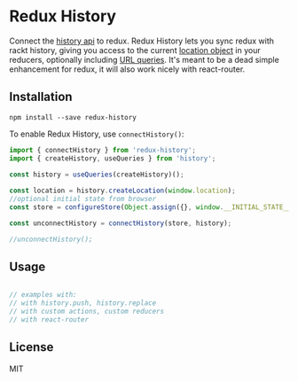 Redux History
=============

Connect the [history api](https://github.com/rackt/history) to redux.  Redux History lets you sync redux with rackt history, giving you access to the current [location object](https://github.com/rackt/history/blob/master/docs/Location.md) in your reducers, optionally including [URL queries](https://github.com/rackt/history/blob/master/docs/QuerySupport.md).  It's meant to be a dead simple enhancement for redux, it will also work nicely with react-router.

## Installation

```
npm install --save redux-history
```

To enable Redux History, use `connectHistory()`:

```js
import { connectHistory } from 'redux-history'; 
import { createHistory, useQueries } from 'history';

const history = useQueries(createHistory)();
 
const location = history.createLocation(window.location);
//optional initial state from browser
const store = configureStore(Object.assign({}, window.__INITIAL_STATE__, {location}));

const unconnectHistory = connectHistory(store, history);

//unconnectHistory();

```

## Usage

```js

// examples with:
// with history.push, history.replace
// with custom actions, custom reducers
// with react-router

```

## License

MIT

